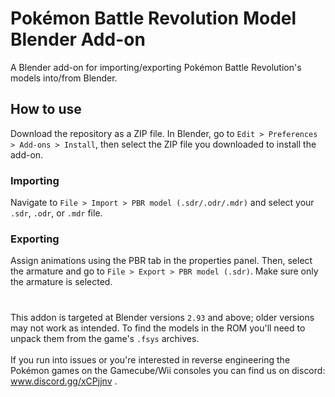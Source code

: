 # Pokémon Battle Revolution Model Blender Add-on
A Blender add-on for importing/exporting Pokémon Battle Revolution's models into/from Blender.

## How to use
Download the repository as a ZIP file. In Blender, go to `Edit > Preferences > Add-ons > Install`, then select the ZIP file you downloaded to install the add-on.

### Importing
Navigate to `File > Import > PBR model (.sdr/.odr/.mdr)` and select your `.sdr`, `.odr`, or `.mdr` file.

### Exporting
Assign animations using the PBR tab in the properties panel.
Then, select the armature and go to `File > Export > PBR model (.sdr)`. Make sure only the armature is selected.
#
This addon is targeted at Blender versions `2.93` and above; older versions may not work as intended. To find the models in the ROM you'll need to unpack them from the game's `.fsys` archives.
<br/><br/>
If you run into issues or you're interested in reverse engineering the Pokémon games on the Gamecube/Wii consoles you can find us on discord:
www.discord.gg/xCPjjnv .

